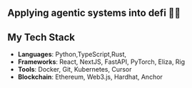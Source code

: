 ## Applying agentic systems into defi 🥷🏿


## My Tech Stack

- **Languages**: Python,TypeScript,Rust,
- **Frameworks**: React, NextJS, FastAPI, PyTorch, Eliza, Rig
- **Tools**: Docker, Git, Kubernetes, Cursor
- **Blockchain**: Ethereum, Web3.js, Hardhat, Anchor

<!---
obre10off/obre10off is a ✨ special ✨ repository because its `README.md` (this file) appears on your GitHub profile.
You can click the Preview link to take a look at your changes.
--->
